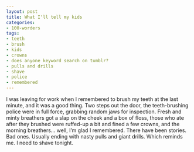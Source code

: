 ```yaml
---
layout: post
title: What I'll tell my kids
categories:
- 100-worders
tags:
- teeth
- brush
- kids
- crowns
- does anyone keyword search on tumblr?
- pulls and drills
- shave
- police
- remembered
---
```

I was leaving for work when I remembered to brush my teeth at the last minute, and it was a good thing. Two steps out the door, the teeth-brushing police were in full force, grabbing random jaws for inspection.
Fresh and minty breathers got a slap on the cheek and a box of floss, those who ate after they brushed were ruffed-up a bit and fined a few crowns, and the morning breathers… well, I’m glad I remembered.
There have been stories. Bad ones. Usually ending with nasty pulls and giant drills.
Which reminds me. I need to shave tonight. 
